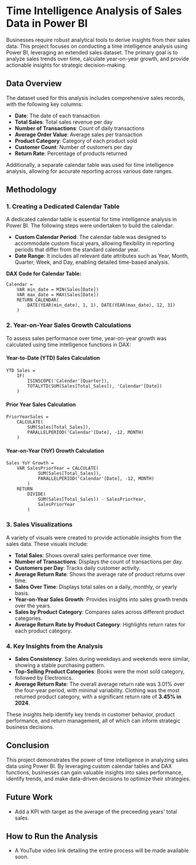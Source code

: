 # Time Intelligence Analysis of Sales Data in Power BI

Businesses require robust analytical tools to derive insights from their sales data. This project focuses on conducting a time intelligence analysis using Power BI, leveraging an extended sales dataset. The primary goal is to analyze sales trends over time, calculate year-on-year growth, and provide actionable insights for strategic decision-making.

## Data Overview

The dataset used for this analysis includes comprehensive sales records, with the following key columns:
- **Date**: The date of each transaction
- **Total Sales**: Total sales revenue per day
- **Number of Transactions**: Count of daily transactions
- **Average Order Value**: Average sales per transaction
- **Product Category**: Category of each product sold
- **Customer Count**: Number of customers per day
- **Return Rate**: Percentage of products returned

Additionally, a separate calendar table was used for time intelligence analysis, allowing for accurate reporting across various date ranges.

## Methodology

### 1. Creating a Dedicated Calendar Table

A dedicated calendar table is essential for time intelligence analysis in Power BI. The following steps were undertaken to build the calendar:

- **Custom Calendar Period**: The calendar table was designed to accommodate custom fiscal years, allowing flexibility in reporting periods that differ from the standard calendar year.
- **Date Range**: It includes all relevant date attributes such as Year, Month, Quarter, Week, and Day, enabling detailed time-based analysis.

**DAX Code for Calendar Table:**

```DAX
Calendar = 
    VAR min_date = MIN(Sales[Date])
    VAR max_date = MAX(Sales[Date])
    RETURN CALENDAR(
        DATE(YEAR(min_date), 1, 1), DATE(YEAR(max_date), 12, 31)
    )
```

### 2. Year-on-Year Sales Growth Calculations

To assess sales performance over time, year-on-year growth was calculated using time intelligence functions in DAX:

#### **Year-to-Date (YTD) Sales Calculation**

```DAX
YTD Sales = 
    IF(
        ISINSCOPE('Calendar'[Quarter]),
        TOTALYTD(SUM(Sales[Total_Sales]), 'Calendar'[Date])
    )
```

#### **Prior Year Sales Calculation**

```DAX
PriorYearSales = 
    CALCULATE(
        SUM(Sales[Total_Sales]),
        PARALLELPERIOD('Calendar'[Date], -12, MONTH)
    )
```

#### **Year-on-Year (YoY) Growth Calculation**

```DAX
Sales YoY Growth = 
    VAR SalesPriorYear = CALCULATE(
            SUM(Sales[Total_Sales]),
            PARALLELPERIOD('Calendar'[Date], -12, MONTH)
        )
    RETURN
        DIVIDE(
            SUM(Sales[Total_Sales]) - SalesPriorYear,
            SalesPriorYear
        )
```

### 3. Sales Visualizations

A variety of visuals were created to provide actionable insights from the sales data. These visuals include:

- **Total Sales**: Shows overall sales performance over time.
- **Number of Transactions**: Displays the count of transactions per day.
- **Customers per Day**: Tracks daily customer activity.
- **Average Return Rate**: Shows the average rate of product returns over time.
- **Sales Over Time**: Displays total sales on a daily, monthly, or yearly basis.
- **Year-on-Year Sales Growth**: Provides insights into sales growth trends over the years.
- **Sales by Product Category**: Compares sales across different product categories.
- **Average Return Rate by Product Category**: Highlights return rates for each product category.

### 4. Key Insights from the Analysis

- **Sales Consistency**: Sales during weekdays and weekends were similar, showing a stable purchasing pattern.
- **Top-Selling Product Categories**: Books were the most sold category, followed by Electronics.
- **Average Return Rate**: The overall average return rate was 3.01% over the four-year period, with minimal variability. Clothing was the most returned product category, with a significant return rate of **3.45% in 2024**.

These insights help identify key trends in customer behavior, product performance, and return management, all of which can inform strategic business decisions.

## Conclusion

This project demonstrates the power of time intelligence in analyzing sales data using Power BI. By leveraging custom calendar tables and DAX functions, businesses can gain valuable insights into sales performance, identify trends, and make data-driven decisions to optimize their strategies.

## Future Work
- Add a KPI with target as the average of the preceeding years' total sales.

## How to Run the Analysis
- A YouTube video link detailing the entire process will be made available soon.
